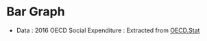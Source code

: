# Bar Graph 

* Data : 2016 OECD Social Expenditure : Extracted from [OECD.Stat](https://stats.oecd.org/Index.aspx?DataSetCode=SOCX_AGG)
